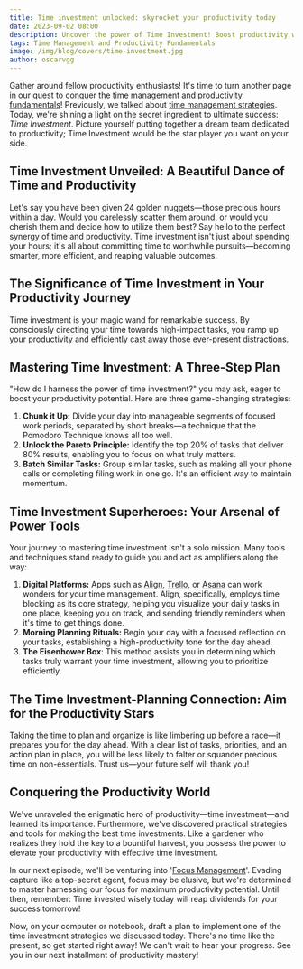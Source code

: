 ```yaml
---
title: Time investment unlocked: skyrocket your productivity today
date: 2023-09-02 08:00
description: Uncover the power of Time Investment! Boost productivity with effective strategies
tags: Time Management and Productivity Fundamentals
image: /img/blog/covers/time-investment.jpg
author: oscarvgg
---
```

Gather around fellow productivity enthusiasts! It's time to turn another page in our quest to conquer the [time management and productivity fundamentals](/tags/time-management-and-productivity-fundamentals/)! Previously, we talked about [time management strategies](/blog/time-management-strategies/). Today, we're shining a light on the secret ingredient to ultimate success: *Time Investment*. Picture yourself putting together a dream team dedicated to productivity; Time Investment would be the star player you want on your side.

## Time Investment Unveiled: A Beautiful Dance of Time and Productivity

Let's say you have been given 24 golden nuggets—those precious hours within a day. Would you carelessly scatter them around, or would you cherish them and decide how to utilize them best? Say hello to the perfect synergy of time and productivity. Time investment isn't just about spending your hours; it's all about committing time to worthwhile pursuits—becoming smarter, more efficient, and reaping valuable outcomes.

## The Significance of Time Investment in Your Productivity Journey

Time investment is your magic wand for remarkable success. By consciously directing your time towards high-impact tasks, you ramp up your productivity and efficiently cast away those ever-present distractions.

## Mastering Time Investment: A Three-Step Plan

"How do I harness the power of time investment?" you may ask, eager to boost your productivity potential. Here are three game-changing strategies:

1. **Chunk it Up:** Divide your day into manageable segments of focused work periods, separated by short breaks—a technique that the Pomodoro Technique knows all too well.
2. **Unlock the Pareto Principle:** Identify the top 20% of tasks that deliver 80% results, enabling you to focus on what truly matters.
3. **Batch Similar Tasks:** Group similar tasks, such as making all your phone calls or completing filing work in one go. It's an efficient way to maintain momentum.

## Time Investment Superheroes: Your Arsenal of Power Tools

Your journey to mastering time investment isn't a solo mission. Many tools and techniques stand ready to guide you and act as amplifiers along the way:

1. **Digital Platforms:** Apps such as [Align](https://align.day/), [Trello](https://trello.com/), or [Asana](https://asana.com/) can work wonders for your time management. Align, specifically, employs time blocking as its core strategy, helping you visualize your daily tasks in one place, keeping you on track, and sending friendly reminders when it's time to get things done.
2. **Morning Planning Rituals:** Begin your day with a focused reflection on your tasks, establishing a high-productivity tone for the day ahead.
3. **The Eisenhower Box**: This method assists you in determining which tasks truly warrant your time investment, allowing you to prioritize efficiently.

## The Time Investment-Planning Connection: Aim for the Productivity Stars

Taking the time to plan and organize is like limbering up before a race—it prepares you for the day ahead. With a clear list of tasks, priorities, and an action plan in place, you will be less likely to falter or squander precious time on non-essentials. Trust us—your future self will thank you!

## Conquering the Productivity World

We've unraveled the enigmatic hero of productivity—time investment—and learned its importance. Furthermore, we've discovered practical strategies and tools for making the best time investments. Like a gardener who realizes they hold the key to a bountiful harvest, you possess the power to elevate your productivity with effective time investment.

In our next episode, we'll be venturing into '[Focus Management](/blog/focus-management/)'. Evading capture like a top-secret agent, focus may be elusive, but we're determined to master harnessing our focus for maximum productivity potential. Until then, remember: Time invested wisely today will reap dividends for your success tomorrow!

Now, on your computer or notebook, draft a plan to implement one of the time investment strategies we discussed today. There's no time like the present, so get started right away! We can't wait to hear your progress. See you in our next installment of productivity mastery!
